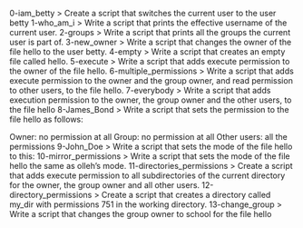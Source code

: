 0-iam_betty > Create a script that switches the current user to the user betty
1-who_am_i > Write a script that prints the effective username of the current user.
2-groups > Write a script that prints all the groups the current user is part of.
3-new_owner > Write a script that changes the owner of the file hello to the user betty.
4-empty > Write a script that creates an empty file called hello.
5-execute > Write a script that adds execute permission to the owner of the file hello.
6-multiple_permissions > Write a script that adds execute permission to the owner and the group owner, and read permission to other users, to the file hello.
7-everybody > Write a script that adds execution permission to the owner, the group owner and the other users, to the file hello
8-James_Bond > Write a script that sets the permission to the file hello as follows:

Owner: no permission at all
Group: no permission at all
Other users: all the permissions
 9-John_Doe > Write a script that sets the mode of the file hello to this:
10-mirror_permissions > Write a script that sets the mode of the file hello the same as olleh’s mode.
11-directories_permissions > Create a script that adds execute permission to all subdirectories of the current directory for the owner, the group owner and all other users.
 12-directory_permissions > Create a script that creates a directory called my_dir with permissions 751 in the working directory.
13-change_group > Write a script that changes the group owner to school for the file hello

